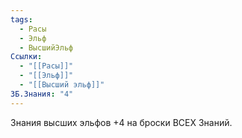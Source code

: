 ```yaml
---
tags:
  - Расы
  - Эльф
  - ВысшийЭльф
Ссылки:
  - "[[Расы]]"
  - "[[Эльф]]"
  - "[[Высший эльф]]"
ЗБ.Знания: "4"
---
```

Знания высших эльфов
+4 на броски ВСЕХ Знаний.








